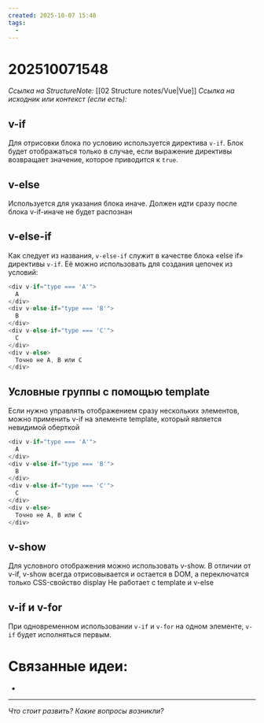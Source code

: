 ```yaml
---
created: 2025-10-07 15:48
tags:
  -
---
```

# 202510071548
*Ссылка на StructureNote:* [[02 Structure notes/Vue|Vue]]
*Ссылка на исходник или контекст (если есть):* 

## v-if
Для отрисовки блока по условию используется директива `v-if`. Блок будет отображаться только в случае, если выражение директивы возвращает значение, которое приводится к `true`.
## v-else
Используется для указания блока иначе. Должен идти сразу после блока v-if-иначе не будет распознан

## v-else-if
Как следует из названия, `v-else-if` служит в качестве блока «else if» директивы `v-if`. Её можно использовать для создания цепочек из условий:
```js
<div v-if="type === 'A'">
  A
</div>
<div v-else-if="type === 'B'">
  B
</div>
<div v-else-if="type === 'C'">
  C
</div>
<div v-else>
  Точно не A, B или C
</div>
```

## Условные группы с помощью template
Если нужно управлять отображением сразу нескольких элементов, можно применить v-if на элементе template, который является невидимой оберткой

```js
<div v-if="type === 'A'">
  A
</div>
<div v-else-if="type === 'B'">
  B
</div>
<div v-else-if="type === 'C'">
  C
</div>
<div v-else>
  Точно не A, B или C
</div>
```
## v-show
Для условного отображения можно использовать v-show. В отличии от v-if, v-show всегда отрисовывается и остается в DOM, а переключатся только CSS-свойство display
Не работает с template и v-else

## v-if и v-for
При одновременном использовании `v-if` и `v-for` на одном элементе, `v-if` будет исполняться первым.
# Связанные идеи:
* 
---

*Что стоит развить? Какие вопросы возникли?*